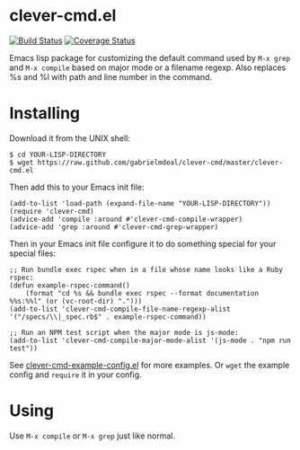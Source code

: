 # clever-cmd.el

[![Build Status](https://travis-ci.org/gabrielmdeal/clever-cmd.svg?branch=master)](https://travis-ci.org/gabrielmdeal/clever-cmd)
[![Coverage Status](https://coveralls.io/repos/github/gabrielmdeal/clever-cmd/badge.svg?branch=master)](https://coveralls.io/github/gabrielmdeal/clever-cmd?branch=master)

Emacs lisp package for customizing the default command used by `M-x
grep` and `M-x compile` based on major mode or a filename regexp.
Also replaces %s and %l with path and line number in the command.

# Installing

Download it from the UNIX shell:
```
$ cd YOUR-LISP-DIRECTORY
$ wget https://raw.github.com/gabrielmdeal/clever-cmd/master/clever-cmd.el

```

Then add this to your Emacs init file:
```
(add-to-list 'load-path (expand-file-name "YOUR-LISP-DIRECTORY"))
(require 'clever-cmd)
(advice-add 'compile :around #'clever-cmd-compile-wrapper)
(advice-add 'grep :around #'clever-cmd-grep-wrapper)
```

Then in your Emacs init file configure it to do something special for your special files:
```
;; Run bundle exec rspec when in a file whose name looks like a Ruby rspec:
(defun example-rspec-command()
	(format "cd %s && bundle exec rspec --format documentation %%s:%%l" (or (vc-root-dir) ".")))
(add-to-list 'clever-cmd-compile-file-name-regexp-alist '("/specs/\\|_spec.rb$" . example-rspec-command))

;; Run an NPM test script when the major mode is js-mode:
(add-to-list 'clever-cmd-compile-major-mode-alist '(js-mode . "npm run test"))
```

See [clever-cmd-example-config.el](clever-cmd-example-config.el) for
more examples.  Or `wget` the example config and `require` it in your config.

# Using

Use `M-x compile` or `M-x grep` just like normal.
